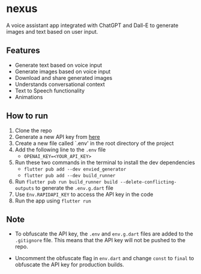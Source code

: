 # nexus

A voice assistant app integrated with ChatGPT and Dall-E to generate images and text based on user input.

## Features
- Generate text based on voice input
- Generate images based on voice input
- Download and share generated images
- Understands conversational context
- Text to Speech functionality
- Animations
<!-- - [x] Dark mode -->
<!-- - [x] Storing messages locally using Hive or SQLite -->

## How to run

1. Clone the repo
2. Generate a new API key from [here](https://rapidapi.com/openai-api-openai-api-default/api/openai80)
3. Create a new file called `.env' in the root directory of the project
4. Add the following line to the `.env` file
   - `OPENAI_KEY=<YOUR_API_KEY>`
5. Run these two commands in the terminal to install the dev dependencies
   - `flutter pub add --dev envied_generator`
   - `flutter pub add --dev build_runner`
6. Run `flutter pub run build_runner build --delete-conflicting-outputs` to generate the `.env.g.dart` file
7. Use `Env.RAPIDAPI_KEY` to access the API key in the code
8. Run the app using `flutter run`

## Note

- To obfuscate the API key, the `.env` and `env.g.dart` files are added to the `.gitignore` file. This means that the API key will not be pushed to the repo.

- Uncomment the obfuscate flag in `env.dart` and change `const` to `final` to obfuscate the API key for production builds.